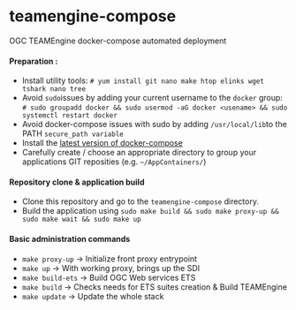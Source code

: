# teamengine-compose
OGC TEAMEngine docker-compose automated deployment

#### Preparation :
* Install utility tools: `# yum install git nano make htop elinks wget tshark nano tree`
* Avoid `sudo`issues by adding your current username to the `docker` group: `# sudo groupadd docker && sudo usermod -aG docker <usename> && sudo systemctl restart docker`
* Avoid docker-compose issues with sudo by adding `/usr/local/lib`to the PATH `secure_path variable`
* Install the [latest version of docker-compose](https://docs.docker.com/compose/install/)
* Carefully create / choose an appropriate directory to group your applications GIT reposities (e.g. `~/AppContainers/`)

#### Repository clone & application build
* Clone this repository and go to the `teamengine-compose` directory.
* Build the application using `sudo make build && sudo make proxy-up && sudo make wait && sudo make up`

#### Basic administration commands
* `make proxy-up` -> Initialize front proxy entrypoint
* `make up` ->  With working proxy, brings up the SDI
* `make build-ets` -> Build OGC Web services ETS
* `make build` -> Checks needs for ETS suites creation & Build TEAMEngine
* `make update` -> Update the whole stack